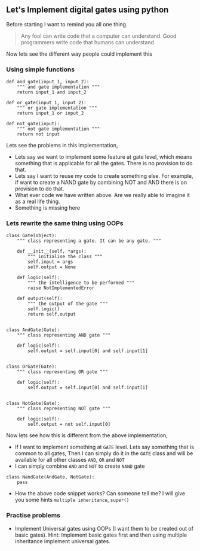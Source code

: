 ## Let's Implement digital gates using python

Before starting I want to remind you all one thing.

> Any fool can write code that a computer can understand.
> Good programmers write code that humans can understand.

Now lets see the different way people could implement this

### Using simple functions

```
def and_gate(input_1, input_2):
    """ and gate implementation """
    return input_1 and input_2

def or_gate(input_1, input_2):
    """ or gate implementation """
    return input_1 or input_2

def not_gate(input):
    """ not gate implementation """
    return not input

```

Lets see the problems in this implementation,

* Lets say we want to implement some feature at gate level, which means
something that is applicable for all the gates. There is no provision to do that.
* Lets say I want to reuse my code to create something else. For example, if want
to create a NAND gate by combining NOT and AND there is on provision to do that.
* What ever code we have written above. Are we really able to imagine it as a real life thing.
* Something is missing here

### Lets rewrite the same thing using OOPs

```
class Gate(object):
    """ class representing a gate. It can be any gate. """

    def __init__(self, *args):
        """ initialise the class """
        self.input = args
        self.output = None

    def logic(self):
        """ the intelligence to be performed """
        raise NotImplementedError

    def output(self):
        """ the output of the gate """
        self.logic()
        return self.output


class AndGate(Gate):
    """ class representing AND gate """

    def logic(self):
        self.output = self.input[0] and self.input[1]


class OrGate(Gate):
    """ class representing OR gate """

    def logic(self):
        self.output = self.input[0] and self.input[1]


class NotGate(Gate):
    """ class representing NOT gate """

    def logic(self):
        self.output = not self.input[0]
```

Now lets see how this is different from the above implementation,

* If I want to implement something at `GATE` level. Lets say something
that is common to all gates, Then I can simply do it in the `GATE` class
and will be available for all other classes `AND`, `OR` and `NOT`
* I can simply combine `AND` and `NOT` to create `NAND` gate

```
class NandGate(AndGate, NotGate):
    pass
```
* How the above code snippet works? Can someone tell me? I will give you some hints `multiple inheritance`, `super()`

### Practise problems

* Implement Universal gates using OOPs (I want them to be created out of basic gates). Hint: Implement basic gates first and then using multiple inheritance implement universal gates.
